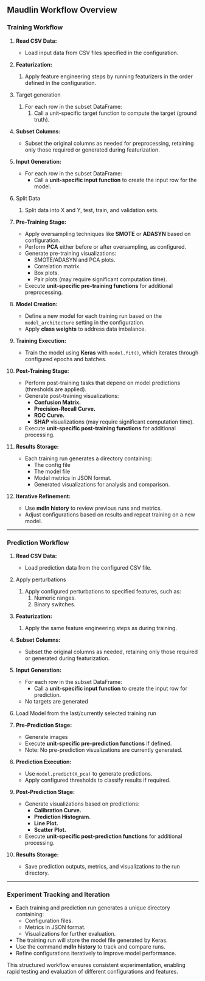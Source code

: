 ## Maudlin Workflow Overview

### **Training Workflow**

1. **Read CSV Data:**

   - Load input data from CSV files specified in the configuration.

2. **Featurization:**

   1. Apply feature engineering steps by running featurizers in the order defined in the configuration.

3. Target generation

   1. For each row in the subset DataFrame:
      1. Call a unit-specific target function to compute the target (ground truth).

4) **Subset Columns:**

   - Subset the original columns as needed for preprocessing, retaining only those required or generated during featurization.

5) **Input Generation:**

   - For each row in the subset DataFrame:
     - Call a **unit-specific input function** to create the input row for the model.

6) Split Data

   1. Split data into X and Y, test, train, and validation sets.

7) **Pre-Training Stage:**

   - Apply oversampling techniques like **SMOTE** or **ADASYN** based on configuration.
   - Perform **PCA** either before or after oversampling, as configured.
   - Generate pre-training visualizations:
     - SMOTE/ADASYN and PCA plots.
     - Correlation matrix.
     - Box plots.
     - Pair plots (may require significant computation time).
   - Execute **unit-specific pre-training functions** for additional preprocessing.

8) **Model Creation:**

   - Define a new model for each training run based on the `model_architecture` setting in the configuration.
   - Apply **class weights** to address data imbalance.

9) **Training Execution:**

   - Train the model using **Keras** with `model.fit()`, which iterates through configured epochs and batches.

10) **Post-Training Stage:**

    - Perform post-training tasks that depend on model predictions (thresholds are applied).
    - Generate post-training visualizations:
      - **Confusion Matrix.**
      - **Precision-Recall Curve.**
      - **ROC Curve.**
      - **SHAP** visualizations (may require significant computation time).
    - Execute **unit-specific post-training functions** for additional processing.

11) **Results Storage:**

    - Each training run generates a directory containing:
      - The config file
      - The model file
      - Model metrics in JSON format.
      - Generated visualizations for analysis and comparison.

12) **Iterative Refinement:**

    - Use **mdln history** to review previous runs and metrics.
    - Adjust configurations based on results and repeat training on a new model.

---

### **Prediction Workflow**

1. **Read CSV Data:**

   - Load prediction data from the configured CSV file.

2. Apply perturbations

   1. Apply configured perturbations to specified features, such as:
      1. Numeric ranges.
      2. Binary switches.

3. **Featurization:**

   1. Apply the same feature engineering steps as during training.

4. **Subset Columns:**

   - Subset the original columns as needed, retaining only those required or generated during featurization.

5. **Input Generation:**

   - For each row in the subset DataFrame:
     - Call a **unit-specific input function** to create the input row for prediction.
   - No targets are generated

6. Load Model from the last/currently selected training run

7. **Pre-Prediction Stage:**

   - Generate images
   - Execute **unit-specific pre-prediction functions** if defined.
   - Note: No pre-prediction visualizations are currently generated.

8. **Prediction Execution:**

   - Use `model.predict(X_pca)` to generate predictions.
   - Apply configured thresholds to classify results if required.

9. **Post-Prediction Stage:**

   - Generate visualizations based on predictions:
     - **Calibration Curve.**
     - **Prediction Histogram.**
     - **Line Plot.**
     - **Scatter Plot.**
   - Execute **unit-specific post-prediction functions** for additional processing.

10. **Results Storage:**

    - Save prediction outputs, metrics, and visualizations to the run directory.

---

### **Experiment Tracking and Iteration**

- Each training and prediction run generates a unique directory containing:
  - Configuration files.
  - Metrics in JSON format.
  - Visualizations for further evaluation.
- The training run will store the model file generated by Keras.
- Use the command **mdln history** to track and compare runs.
- Refine configurations iteratively to improve model performance.

This structured workflow ensures consistent experimentation, enabling rapid testing and evaluation of different configurations and features.


